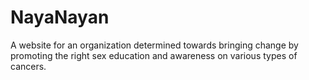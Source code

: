 # NayaNayan

A website for an organization determined towards bringing change by promoting the right sex education and awareness on various types of cancers.
